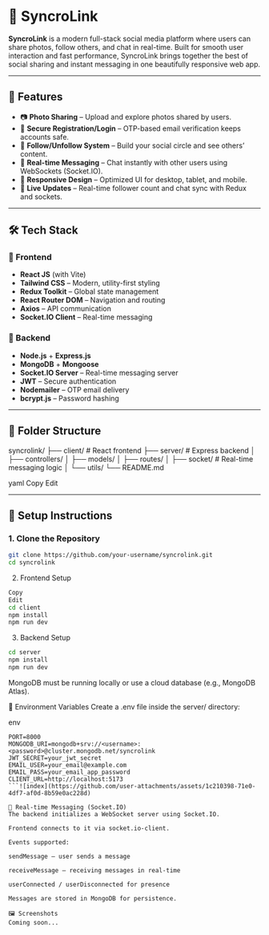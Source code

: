 # 📸 SyncroLink

**SyncroLink** is a modern full-stack social media platform where users can share photos, follow others, and chat in real-time. Built for smooth user interaction and fast performance, SyncroLink brings together the best of social sharing and instant messaging in one beautifully responsive web app.

---

## 🚀 Features

- 📷 **Photo Sharing** – Upload and explore photos shared by users.
- 🔐 **Secure Registration/Login** – OTP-based email verification keeps accounts safe.
- 👥 **Follow/Unfollow System** – Build your social circle and see others’ content.
- 💬 **Real-time Messaging** – Chat instantly with other users using WebSockets (Socket.IO).
- 📱 **Responsive Design** – Optimized UI for desktop, tablet, and mobile.
- 🔄 **Live Updates** – Real-time follower count and chat sync with Redux and sockets.

---

## 🛠 Tech Stack

### 🔹 Frontend
- **React JS** (with Vite)
- **Tailwind CSS** – Modern, utility-first styling
- **Redux Toolkit** – Global state management
- **React Router DOM** – Navigation and routing
- **Axios** – API communication
- **Socket.IO Client** – Real-time messaging

### 🔹 Backend
- **Node.js** + **Express.js**
- **MongoDB** + **Mongoose**
- **Socket.IO Server** – Real-time messaging server
- **JWT** – Secure authentication
- **Nodemailer** – OTP email delivery
- **bcrypt.js** – Password hashing

---

## 📂 Folder Structure

syncrolink/ ├── client/ # React frontend ├── server/ # Express backend │ ├── controllers/ │ ├── models/ │ ├── routes/ │ ├── socket/ # Real-time messaging logic │ └── utils/ └── README.md

yaml
Copy
Edit

---

## 🔧 Setup Instructions

### 1. Clone the Repository

```bash
git clone https://github.com/your-username/syncrolink.git
cd syncrolink
```
2. Frontend Setup
```bash
Copy
Edit
cd client
npm install
npm run dev
```
3. Backend Setup
```bash
cd server
npm install
npm run dev
```
MongoDB must be running locally or use a cloud database (e.g., MongoDB Atlas).

🔐 Environment Variables
Create a .env file inside the server/ directory:

env
```
PORT=8000
MONGODB_URI=mongodb+srv://<username>:<password>@cluster.mongodb.net/syncrolink
JWT_SECRET=your_jwt_secret
EMAIL_USER=your_email@example.com
EMAIL_PASS=your_email_app_password
CLIENT_URL=http://localhost:5173
```![index](https://github.com/user-attachments/assets/1c210398-71e0-4df7-af0d-8b59e0ac228d)

💬 Real-time Messaging (Socket.IO)
The backend initializes a WebSocket server using Socket.IO.

Frontend connects to it via socket.io-client.

Events supported:

sendMessage – user sends a message

receiveMessage – receiving messages in real-time

userConnected / userDisconnected for presence

Messages are stored in MongoDB for persistence.

🖼 Screenshots
Coming soon...
